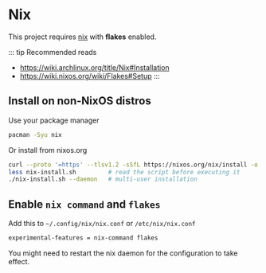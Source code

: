 # Nix

This project requires [nix](https://nixos.org/) with **flakes** enabled.

::: tip Recommended reads

- <https://wiki.archlinux.org/title/Nix#Installation>
- <https://wiki.nixos.org/wiki/Flakes#Setup>
:::

## Install on non-NixOS distros

Use your package manager

```sh
pacman -Syu nix
```

Or install from nixos.org

```sh
curl --proto '=https' --tlsv1.2 -sSfL https://nixos.org/nix/install -o nix-install.sh
less nix-install.sh         # read the script before executing it
./nix-install.sh --daemon   # multi-user installation
```

## Enable `nix command` and `flakes`

Add this to `~/.config/nix/nix.conf` or `/etc/nix/nix.conf`

```txt
experimental-features = nix-command flakes
```

You might need to restart the nix daemon for the configuration to take effect.
